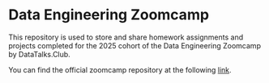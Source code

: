 # Data Engineering Zoomcamp

This repository is used to store and share homework assignments and projects completed for the 2025 cohort of the Data Engineering Zoomcamp by DataTalks.Club.

You can find the official zoomcamp repository at the following [link](https://github.com/DataTalksClub/data-engineering-zoomcamp/).
